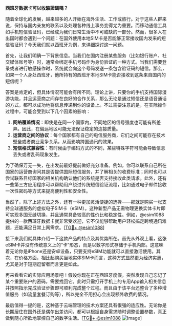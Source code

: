 **西班牙数据卡可以收驗證碼嗎？**

随着全球化的发展，越来越多的人开始在海外生活、工作或旅行。对于这些人群来说，保持与国内亲友的联系以及处理各种线上事务变得尤为重要。而移动通信工具如手机短信验证码，已经成为我们日常生活中不可或缺的一部分。然而，很多人在出国时都会遇到一个问题：在国外使用本地SIM卡是否能够正常接收国内发来的短信验证码？今天我们就以西班牙为例，来详细探讨这一问题。

首先，让我们明确一下背景信息。当我们在国内注册某些服务（比如银行账户、社交媒体账号等）时，通常会绑定手机号码作为身份验证的一种方式。当我们需要登录或者进行敏感操作时，系统就会向这个号码发送一条包含验证码的短信。那么，如果一个人身处西班牙，他所持有的西班牙本地SIM卡能否接收到这条来自国内的短信呢？

答案是肯定的，但具体情况可能会有所不同。理论上讲，只要你的手机支持国际漫游功能，并且运营商之间存在良好的合作关系，那么无论是通过短信还是语音通话的方式，都可以成功地将信息传递到你的设备上。不过需要注意的是，在实际操作过程中，可能会受到以下几个因素的影响：

1. **网络覆盖情况**：即使是在同一个国家内，不同地区的信号强度也可能有所差异。因此，在偏远地区可能无法保证稳定的连接质量。
2. **运营商之间的协议**：每个国家都有自己的电信服务商，它们之间可能存在技术壁垒或者商业竞争关系，从而影响跨国通讯的效果。
3. **短信格式兼容性**：有时候由于编码方式的不同，某些特殊字符可能会导致信息丢失或者乱码现象发生。

为了确保万无一失，在出发前最好提前做好充分准备。例如，你可以联系自己所在国家的运营商询问其是否提供国际短信服务，并了解相关的收费标准；同时也可以尝试联系目标国家的相关机构确认他们的系统是否支持接收此类请求。此外，还有一些第三方应用程序可以帮助用户绕过传统短信验证流程，比如通过电子邮件接收一次性密码等方式来提高便利性和安全性。

当然了，除了上述方法之外，还有一种更加灵活便捷的选择——那就是购买一张支持全球通服务的虚拟电子SIM卡（eSIM）。这种新型产品无需物理更换实体卡片即可实现多国无缝切换，并且通常具备较高的性价比和稳定性。例如，@esim1088 提供的一款西班牙数据卡就非常受欢迎，它不仅能够帮助用户轻松搞定跨境通讯难题，还能满足日常上网需求。[[TG💪+ @esim1088](https://t.me/s/esim1088)]

接下来我们就具体介绍一下这款产品的特点及其优势所在。首先从外观上看，这张eSIM卡并没有传统意义上的“卡”形态，而是以数字形式存储于手机内部。这意味着无论你是iPhone还是安卓设备，只要支持eSIM功能就可以直接激活使用。其次，在价格方面，相比起购买当地实体SIM卡而言，这种方式显然更为经济实惠，尤其是对于短期逗留者而言更是如此。

再来看看它的实际应用场景吧！假设你现在正在西班牙度假，突然发现自己忘记了某个重要账户的密码，需要找回它。此时只需打开手机上的专用App输入相关信息并按照指示完成验证步骤即可顺利完成整个过程。而且由于该平台还整合了多种增值服务（如流量套餐订购等），所以完全不用担心会出现额外收费的情况。

最后值得一提的是，这种基于云端管理的技术方案还具有很强的适应性。无论你是长期居住在国外还是偶尔出差访问，都可以根据自身需求随时调整设置参数，真正做到随心所欲地掌控自己的数字生活。[[TG💪+ @esim1088](https://t.me/s/esim1088) ![Image](https://i.postimg.cc/4NQfJmqS/Snipaste-2025-05-13-00-14-12.png)]